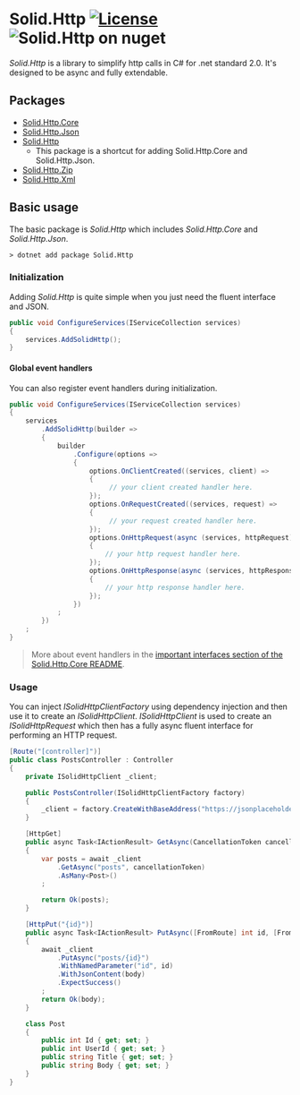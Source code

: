 # Solid.Http [![License](https://img.shields.io/github/license/mashape/apistatus.svg)](https://en.wikipedia.org/wiki/MIT_License) ![Solid.Http on nuget](https://img.shields.io/nuget/vpre/Solid.Http)

_Solid.Http_ is a library to simplify http calls in C# for .net standard 2.0. It's designed to be async and fully extendable.

## Packages
* [Solid.Http.Core](Http.Core/README.md)
* [Solid.Http.Json](Http.Json/README.md)
* [Solid.Http](README.md)
  * This package is a shortcut for adding Solid.Http.Core and Solid.Http.Json.
* [Solid.Http.Zip](Http.Zip/README.md)
* [Solid.Http.Xml](Http.Xml/README.md)

## Basic usage
The basic package is _Solid.Http_ which includes _Solid.Http.Core_ and _Solid.Http.Json_.

```cli
> dotnet add package Solid.Http
```

### Initialization
Adding _Solid.Http_ is quite simple when you just need the fluent interface and JSON.

```csharp
public void ConfigureServices(IServiceCollection services)
{
    services.AddSolidHttp();
}
```

#### Global event handlers
You can also register event handlers during initialization.

```csharp
public void ConfigureServices(IServiceCollection services)
{
    services
        .AddSolidHttp(builder => 
        {
            builder
                .Configure(options =>
                {
                    options.OnClientCreated((services, client) =>
                    {
                         // your client created handler here.
                    });
                    options.OnRequestCreated((services, request) =>
                    {
                         // your request created handler here.
                    });
                    options.OnHttpRequest(async (services, httpRequest) =>
                    {
                        // your http request handler here.
                    });
                    options.OnHttpResponse(async (services, httpResponse) =>
                    {
                        // your http response handler here.
                    });
                })
            ;
        })
    ;
}
```

> More about event handlers in the [important interfaces section of the Solid.Http.Core README](src/Core/README.md#important-interfaces).

### Usage
You can inject _ISolidHttpClientFactory_ using dependency injection and then use it to create an _ISolidHttpClient_. _ISolidHttpClient_ is used to create an _ISolidHttpRequest_ which then has a fully async fluent interface for performing an HTTP request.

```csharp
[Route("[controller]")]
public class PostsController : Controller
{
    private ISolidHttpClient _client;

    public PostsController(ISolidHttpClientFactory factory)
    {
        _client = factory.CreateWithBaseAddress("https://jsonplaceholder.typicode.com");
    }

    [HttpGet]
    public async Task<IActionResult> GetAsync(CancellationToken cancellationToken)
    {
        var posts = await _client
            .GetAsync("posts", cancellationToken)
            .AsMany<Post>()
        ;

        return Ok(posts);
    }

    [HttpPut("{id}")]
    public async Task<IActionResult> PutAsync([FromRoute] int id, [FromBody] Post body)
    {
        await _client
            .PutAsync("posts/{id}")
            .WithNamedParameter("id", id)
            .WithJsonContent(body)
            .ExpectSuccess()
        ;
        return Ok(body);
    }

    class Post
    {
        public int Id { get; set; }
        public int UserId { get; set; }
        public string Title { get; set; }
        public string Body { get; set; }
    }
}
```